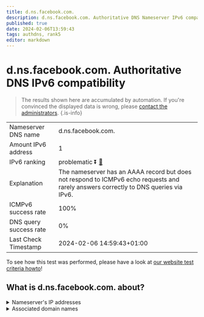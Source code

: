 ```yaml
---
title: d.ns.facebook.com.
description: d.ns.facebook.com. Authoritative DNS Nameserver IPv6 compatibility
published: true
date: 2024-02-06T13:59:43
tags: authdns, rank5
editor: markdown
---
```


# d.ns.facebook.com. Authoritative DNS IPv6 compatibility

> The results shown here are accumulated by automation. If you're convinced the displayed data is wrong, please [contact the administrators](/howto/chat). 
{.is-info}




|   |   |
| - | - |
| Nameserver DNS name | d.ns.facebook.com.
| Amount IPv6 address | 1
| IPv6 ranking | problematic :arrow_double_down: [🔗](/howto/ranking) |
| Explanation | The nameserver has an AAAA record but does not respond to ICMPv6 echo requests and rarely answers correctly to DNS queries via IPv6. |
| ICMPv6 success rate | 100%|
| DNS query success rate | 0% |
| Last Check Timestamp | 2024-02-06 14:59:43+01:00 |

To see how this test was performed, please have a look at [our website test criteria howto](/howto/testcriteria/authdns)!


## What is d.ns.facebook.com. about?




<details>
<summary>Nameserver's IP addresses</summary>

2a03:2880:f1fd:c:face:b00c:0:35

</details>



<details>
<summary>Associated domain names</summary>

www.facebook.com

</details>
